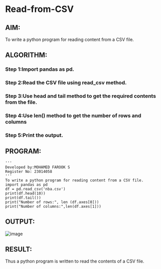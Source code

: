 # Read-from-CSV

## AIM:
To write a python program for reading content from a CSV file.
## ALGORITHM:
### Step 1:Import pandas as pd.
### Step 2:Read the CSV file using read_csv method.
### Step 3:Use head and tail method to get the required contents from the file.
### Step 4:Use len() method to get the number of rows and columns
### Step 5:Print the output.

## PROGRAM:
```
'''
Developed by:MOHAMED FAROOK S
Register No: 23014058
'''
To write a python program for reading content from a CSV file.
import pandas as pd
df = pd.read_csv('nba.csv')
print(df.head(10))
print(df.tail())
print("Number of rows:", len (df.axes[0]))
print("Number of columns:",len(df.axes[1]))

```
## OUTPUT:
![image](https://github.com/MOHAMEDFAROOK2005/Read-from-CSV/assets/150319482/3235698a-d771-4e37-b68b-67398416001a)

## RESULT:
Thus a python program is written to read the contents of a CSV file.

